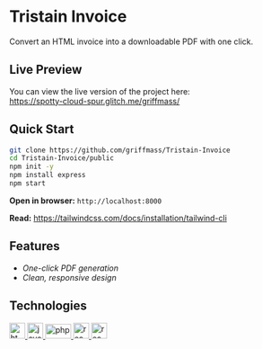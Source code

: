 # Tristain Invoice

Convert an HTML invoice into a downloadable PDF with one click.

## Live Preview
You can view the live version of the project here:  
https://spotty-cloud-spur.glitch.me/griffmass/

## Quick Start

```bash
git clone https://github.com/griffmass/Tristain-Invoice
cd Tristain-Invoice/public
npm init -y
npm install express
npm start
````
__Open in browser:__ ``http://localhost:8000``

__Read:__ https://tailwindcss.com/docs/installation/tailwind-cli

## Features

- *One-click PDF generation*
- *Clean, responsive design*

## Technologies
<!-- HTML -->    
<a href="https://www.w3.org/html" target="_blank" rel="noreferrer"> 
<img src="https://cdn1.iconfinder.com/data/icons/programing-development-7/24/html_html5_web_programing_developer-512.png" alt="html5" width="28" height="28"/> </a> 
<!-- Javascript -->  
<a href="https://developer.mozilla.org/en-US/docs/Web/JavaScript" target="_blank" rel="noreferrer"> 
<img src="https://upload.wikimedia.org/wikipedia/commons/thumb/9/99/Unofficial_JavaScript_logo_2.svg/2048px-Unofficial_JavaScript_logo_2.svg.png" alt="javascript" width="28" height="28"/> </a>
<!-- Tailwind --> 
<a href="https://tailwindcss.com" target="_blank" rel="noreferrer"> 
<img src="https://static-00.iconduck.com/assets.00/tailwind-css-icon-2048x1229-u8dzt4uh.png" alt="php" width="46" height="26"/> </a> 
<!-- Node JS --> 
<a href="https://nodejs.org/en" target="_blank" rel="noreferrer"> 
<img src="https://cdn-icons-png.flaticon.com/512/5968/5968322.png" alt="react" width="28" height="28"/> </a>
<!-- Express JS --> 
<a href="https://expressjs.com" target="_blank" rel="noreferrer"> 
<img src="https://www.peanutsquare.com/wp-content/uploads/2024/04/Express.png" alt="react" width="28" height="28"/> </a>
